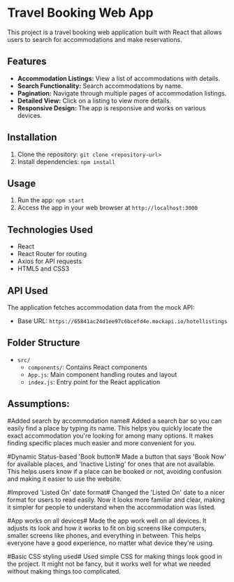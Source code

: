 # Travel Booking Web App

This project is a travel booking web application built with React that allows users to search for accommodations and make reservations.

## Features

- **Accommodation Listings:** View a list of accommodations with details.
- **Search Functionality:** Search accommodations by name.
- **Pagination:** Navigate through multiple pages of accommodation listings.
- **Detailed View:** Click on a listing to view more details.
- **Responsive Design:** The app is responsive and works on various devices.

## Installation

1. Clone the repository: `git clone <repository-url>`
2. Install dependencies: `npm install`

## Usage

1. Run the app: `npm start`
2. Access the app in your web browser at `http://localhost:3000`

## Technologies Used

- React
- React Router for routing
- Axios for API requests
- HTML5 and CSS3

## API Used

The application fetches accommodation data from the mock API:
- Base URL: `https://65841ac24d1ee97c6bcefd4e.mockapi.io/hotellistings`

## Folder Structure

- `src/`
  - `components/`: Contains React components
  - `App.js`: Main component handling routes and layout
  - `index.js`: Entry point for the React application

## Assumptions:

#Added search by accommodation name#
Added a search bar so you can easily find a place by typing its name. This helps you quickly locate the exact accommodation you're looking for among many options. It makes finding specific places much easier and more convenient for you.

#Dynamic Status-based 'Book button’#
Made a button that says 'Book Now' for available places, and 'Inactive Listing' for ones that are not available. This helps users know if a place can be booked or not, avoiding confusion and making it easier to use the website.

#Improved 'Listed On' date format#
Changed the 'Listed On' date to a nicer format for users to read easily. Now it looks more familiar and clear, making it simpler for people to understand when the accommodation was listed.

#App works on all devices#
Made the app work well on all devices. It adjusts its look and how it works to fit on big screens like computers, smaller screens like phones, and everything in between. This helps everyone have a good experience, no matter what device they're using.

#Basic CSS styling used#
Used simple CSS for making things look good in the project. It might not be fancy, but it works well for what we needed without making things too complicated.

